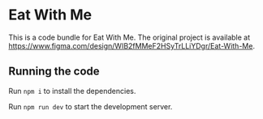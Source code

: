 
  # Eat With Me

  This is a code bundle for Eat With Me. The original project is available at https://www.figma.com/design/WIB2fMMeF2HSyTrLLiYDgr/Eat-With-Me.

  ## Running the code

  Run `npm i` to install the dependencies.

  Run `npm run dev` to start the development server.
  